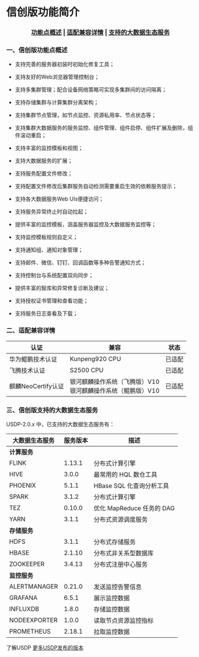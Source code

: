 # 信创版功能简介



### <center>[功能点概述](usdpdc/arm_2.0.x/release_notes?id=一、信创版功能点概述)   |  [适配兼容详情](usdpdc/arm_2.0.x/release_notes?id=二、适配兼容详情)  |  [支持的大数据生态服务](usdpdc/arm_2.0.x/release_notes?id=三、信创版支持的大数据生态服务)</center>



### 一、信创版功能点概述

- 支持完善的服务器初装时初始化修复工具；

- 支持友好的Web浏览器管理控制台；

- 支持多集群管理；配合设备网络策略可实现多集群间的访问隔离；

- 支持存储集群与计算集群分离架构；

- 支持集群节点管理，如节点监控、资源私用率、节点状态等；

- 支持集群大数据服务的服务监控、组件管理、组件启停、组件扩展及删除，组件滚动重启；

- 支持丰富的监控模板和视图；

- 支持大数据服务的扩展；

- 支持服务配置文件修改；

- 支持配置文件修改后集群服务自动检测需要重启生效的依赖服务提示；

- 支持各大数据服务Web UIs便捷访问；

- 支持服务异常终止时自动拉起；

- 提供丰富的监控模板，涵盖服务器监控及大数据服务监控等；

- 支持监控模板规则自定义；

- 支持通知组、通知对象管理；

- 支持邮件、微信、钉钉、回调函数等多种告警通知方式；

- 支持控制台与系统配置双向同步；

- 提供丰富的智库和异常修复诊断及建议；

- 支持授权证书管理和查看功能；

- 支持服务日志查看及下载；

  

### 二、适配兼容详情

| 认证               | 兼容                                                         | 状态   |
| ------------------ | ------------------------------------------------------------ | ------ |
| 华为鲲鹏技术认证   | Kunpeng920 CPU                                               | 已适配 |
| 飞腾技术认证       | S2500 CPU                                                    | 已适配 |
| 麒麟NeoCertify认证 | 银河麒麟操作系统（飞腾版）V10</br>银河麒麟操作系统（鲲鹏版）V10 | 已适配 |



### 三、信创版支持的大数据生态服务

USDP-2.0.x 中，已支持的大数据生态服务有：

| 大数据生态服务 | 服务版本 | 描述                      |
| -------------- | -------- | ------------------------- |
| **计算服务**   |          |                           |
| FLINK          | 1.13.1   | 分布式计算引擎            |
| HIVE           | 3.0.0    | 最常用的 HQL 数仓工具     |
| PHOENIX        | 5.1.1    | HBase SQL 化查询分析工具  |
| SPARK          | 3.1.2    | 分布式计算引擎            |
| TEZ            | 0.10.0   | 优化 MapReduce 任务的 DAG |
| YARN           | 3.1.1    | 分布式资源调度服务        |
| **存储服务**   |          |                           |
| HDFS           | 3.1.1    | 分布式存储服务            |
| HBASE          | 2.1.10   | 分布式非关系型数据库      |
| ZOOKEEPER      | 3.4.13   | 分布式注册中心服务        |
| **监控服务**   |          |                           |
| ALERTMANAGER   | 0.21.0   | 发送监控告警信息          |
| GRAFANA        | 6.5.1    | 展示监控数据              |
| INFLUXDB       | 1.8.0    | 存储监控数据              |
| NODEEXPORTER   | 1.0.0    | 读取节点资源监控指标      |
| PROMETHEUS     | 2.18.1   | 拉取监控数据              |



了解USDP [更多USDP发布的版本](/usdpdc/version_list)